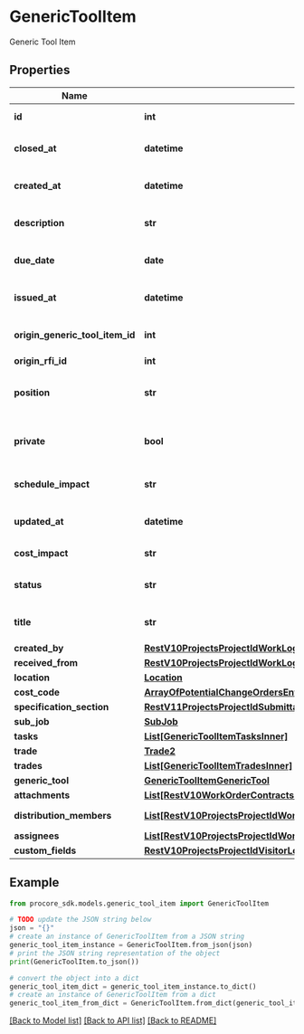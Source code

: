 # GenericToolItem

Generic Tool Item

## Properties

Name | Type | Description | Notes
------------ | ------------- | ------------- | -------------
**id** | **int** | Generic Tool Item ID | [optional] 
**closed_at** | **datetime** | Generic Tool Item closed at | [optional] 
**created_at** | **datetime** | Generic Tool Item created at | [optional] 
**description** | **str** | Description of a Generic Tool Item | [optional] 
**due_date** | **date** | Generic Tool Item Due Date | [optional] 
**issued_at** | **datetime** | Generic Tool Item issued at | [optional] 
**origin_generic_tool_item_id** | **int** | Origin Generic Tool Item ID | [optional] 
**origin_rfi_id** | **int** | Origin RFI ID | [optional] 
**position** | **str** | The Number of the Generic Tool Item | [optional] 
**private** | **bool** | If the Generic Tool Item is private | [optional] 
**schedule_impact** | **str** | Amount of Schedule Impact | [optional] 
**updated_at** | **datetime** | Generic Tool Item updated at | [optional] 
**cost_impact** | **str** | Amount of Cost Impact | [optional] 
**status** | **str** | Status of the Generic Tool Item | [optional] 
**title** | **str** | Title of the Generic Tool Item | [optional] 
**created_by** | [**RestV10ProjectsProjectIdWorkLogsGet200ResponseInnerCreatedBy**](RestV10ProjectsProjectIdWorkLogsGet200ResponseInnerCreatedBy.md) |  | [optional] 
**received_from** | [**RestV10ProjectsProjectIdWorkLogsGet200ResponseInnerCreatedBy**](RestV10ProjectsProjectIdWorkLogsGet200ResponseInnerCreatedBy.md) |  | [optional] 
**location** | [**Location**](Location.md) |  | [optional] 
**cost_code** | [**ArrayOfPotentialChangeOrdersEntitiesInnerLineItemsInnerMarkupLineItemsInnerMarkupDestinationCostCode**](ArrayOfPotentialChangeOrdersEntitiesInnerLineItemsInnerMarkupLineItemsInnerMarkupDestinationCostCode.md) |  | [optional] 
**specification_section** | [**RestV11ProjectsProjectIdSubmittalsGet200ResponseInnerSpecificationSection**](RestV11ProjectsProjectIdSubmittalsGet200ResponseInnerSpecificationSection.md) |  | [optional] 
**sub_job** | [**SubJob**](SubJob.md) |  | [optional] 
**tasks** | [**List[GenericToolItemTasksInner]**](GenericToolItemTasksInner.md) | Tasks | [optional] 
**trade** | [**Trade2**](Trade2.md) |  | [optional] 
**trades** | [**List[GenericToolItemTradesInner]**](GenericToolItemTradesInner.md) | Trades | [optional] 
**generic_tool** | [**GenericToolItemGenericTool**](GenericToolItemGenericTool.md) |  | [optional] 
**attachments** | [**List[RestV10WorkOrderContractsPost201ResponseAttachmentsInner]**](RestV10WorkOrderContractsPost201ResponseAttachmentsInner.md) | Attachments | [optional] 
**distribution_members** | [**List[RestV10ProjectsProjectIdWorkLogsGet200ResponseInnerCreatedBy]**](RestV10ProjectsProjectIdWorkLogsGet200ResponseInnerCreatedBy.md) | Distribution Members | [optional] 
**assignees** | [**List[RestV10ProjectsProjectIdWorkLogsGet200ResponseInnerCreatedBy]**](RestV10ProjectsProjectIdWorkLogsGet200ResponseInnerCreatedBy.md) | Assignees | [optional] 
**custom_fields** | [**RestV10ProjectsProjectIdVisitorLogsGet200ResponseInnerCustomFields**](RestV10ProjectsProjectIdVisitorLogsGet200ResponseInnerCustomFields.md) |  | [optional] 

## Example

```python
from procore_sdk.models.generic_tool_item import GenericToolItem

# TODO update the JSON string below
json = "{}"
# create an instance of GenericToolItem from a JSON string
generic_tool_item_instance = GenericToolItem.from_json(json)
# print the JSON string representation of the object
print(GenericToolItem.to_json())

# convert the object into a dict
generic_tool_item_dict = generic_tool_item_instance.to_dict()
# create an instance of GenericToolItem from a dict
generic_tool_item_from_dict = GenericToolItem.from_dict(generic_tool_item_dict)
```
[[Back to Model list]](../README.md#documentation-for-models) [[Back to API list]](../README.md#documentation-for-api-endpoints) [[Back to README]](../README.md)


